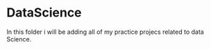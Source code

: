 # DataScience <br>

In this folder i will be adding all of my practice projecs related to data Science.
